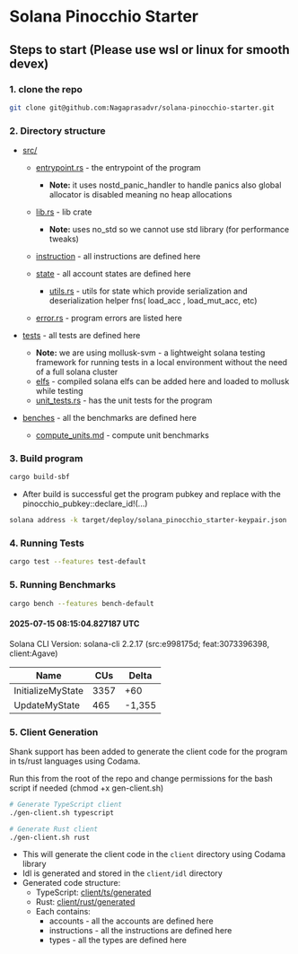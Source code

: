 # Solana Pinocchio Starter

## Steps to start (Please use wsl or linux for smooth devex)

### 1. clone the repo

```bash
git clone git@github.com:Nagaprasadvr/solana-pinocchio-starter.git
```

### 2. Directory structure

- [src/](src/)

  - [entrypoint.rs](src/entrypoint.rs) - the entrypoint of the program

    - **Note:** it uses nostd_panic_handler to handle panics
      also global allocator is disabled meaning no heap allocations

  - [lib.rs](src/lib.rs) - lib crate

    - **Note:** uses no_std so we cannot use std library (for performance tweaks)

  - [instruction](src/instruction) - all instructions are defined here

  - [state](src/state/) - all account states are defined here

    - [utils.rs](src/state/utils.rs) - utils for state which provide serialization and deserialization helper fns( load_acc , load_mut_acc, etc)

  - [error.rs](program/src/error.rs) - program errors are listed here

- [tests](tests/) - all tests are defined here

  - **Note:** we are using mollusk-svm - a lightweight solana testing framework for running tests in a local environment without the need of a full solana cluster
  - [elfs](tests/elfs/) - compiled solana elfs can be added here and loaded to mollusk while testing
  - [unit_tests.rs](tests/unit_tests.rs) - has the unit tests for the program

- [benches](benches/) - all the benchmarks are defined here
  - [compute_units.md](benches/compute_units.md) - compute unit benchmarks

### 3. Build program

```bash
cargo build-sbf
```

- After build is successful get the program pubkey and replace with the pinocchio_pubkey::declare_id!(...)

```bash
solana address -k target/deploy/solana_pinocchio_starter-keypair.json
```

### 4. Running Tests

```bash
cargo test --features test-default
```

### 5. Running Benchmarks

```bash
cargo bench --features bench-default
```

#### 2025-07-15 08:15:04.827187 UTC

Solana CLI Version: solana-cli 2.2.17 (src:e998175d; feat:3073396398, client:Agave)

| Name              | CUs  | Delta  |
| ----------------- | ---- | ------ |
| InitializeMyState | 3357 | +60    |
| UpdateMyState     | 465  | -1,355 |

### 5. Client Generation

Shank support has been added to generate the client code for the program in ts/rust languages using Codama.

Run this from the root of the repo and change permissions for the bash script if needed (chmod +x gen-client.sh)

```bash
# Generate TypeScript client
./gen-client.sh typescript

# Generate Rust client
./gen-client.sh rust

```

- This will generate the client code in the `client` directory using Codama library
- Idl is generated and stored in the `client/idl` directory
- Generated code structure:
  - TypeScript: [client/ts/generated](client/ts/generated)
  - Rust: [client/rust/generated](client/rust/generated)
  - Each contains:
    - accounts - all the accounts are defined here
    - instructions - all the instructions are defined here
    - types - all the types are defined here
